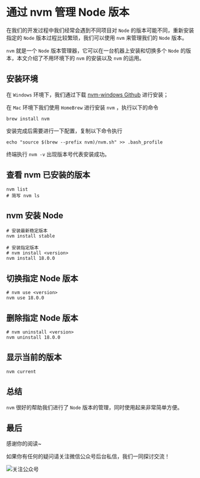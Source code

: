 # 通过 nvm 管理 Node 版本

在我们的开发过程中我们经常会遇到不同项目对 `Node` 的版本可能不同，重新安装指定的 `Node` 版本过程比较繁琐，我们可以使用 `nvm` 来管理我们的 `Node` 版本。

`nvm` 就是一个 `Node` 版本管理器，它可以在一台机器上安装和切换多个 `Node` 的版本，本文介绍了不用环境下的 `nvm` 的安装以及 `nvm` 的运用。

## 安装环境

在 `Windows` 环境下，我们通过下载 [nvm-windows Github](https://github.com/coreybutler/nvm-windows/releases) 进行安装；

在 `Mac` 环境下我们使用 `HomeBrew` 进行安装 `nvm` ，执行以下的命令

```shell
brew install nvm
```

安装完成后需要进行一下配置，复制以下命令执行

```shell
echo "source $(brew --prefix nvm)/nvm.sh" >> .bash_profile
```

终端执行 `nvm -v` 出现版本号代表安装成功。

## 查看 nvm 已安装的版本

```shell
nvm list
# 简写 nvm ls
```

## nvm 安装 Node

```shell
# 安装最新稳定版本
nvm install stable

# 安装指定版本
# nvm install <version>
nvm install 18.0.0
```

## 切换指定 Node 版本

```shell
# nvm use <version>
nvm use 18.0.0
```

## 删除指定 Node 版本

```shell
# nvm uninstall <version>
nvm uninstall 18.0.0
```

## 显示当前的版本

```shell
nvm current
```

## 总结

`nvm` 很好的帮助我们进行了 `Node` 版本的管理，同时使用起来非常简单方便。

## 最后

感谢你的阅读~

如果你有任何的疑问请关注微信公众号后台私信，我们一同探讨交流！

![关注公众号](/assets/subscription.webp)

